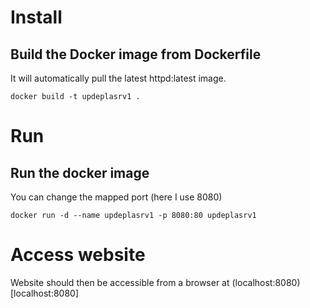 # Install

## Build the Docker image from Dockerfile

It will automatically pull the latest httpd:latest image.

```shell
docker build -t updeplasrv1 .
```

# Run

## Run the docker image

You can change the mapped port (here I use 8080)

```shell
docker run -d --name updeplasrv1 -p 8080:80 updeplasrv1
```

# Access website

Website should then be accessible from a browser at (localhost:8080)[localhost:8080]
